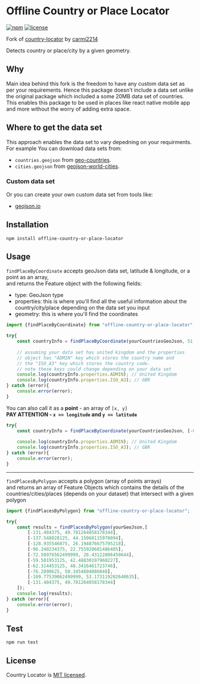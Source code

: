# Offline Country or Place Locator

[![npm](https://img.shields.io/npm/v/offline-country-or-place-locator)](https://www.npmjs.com/package/offline-country-or-place-locator)
[![license](https://img.shields.io/npm/l/offline-country-or-place-locator)](LICENSE)

Fork of [country-locator](https://github.com/carmi2214/country-locator) by [carmi2214](https://github.com/carmi2214)

Detects country or place/city by a given geometry.

## Why

Main idea behind this fork is the freedom to have any custom data set as per your requirements. Hence this package doesn't include a data set unlike the original package which included a some 20MB data set of countries. This enables this package to be used in places like react native mobile app and more without the worry of adding extra space.

## Where to get the data set

This approach enables the data set to vary depedning on your requirments. For example You can download data sets from:

- `countries.geojson` from [geo-countries](https://github.com/datasets/geo-countries).
- `cities.geojson` from [geojson-world-cities](https://github.com/drei01/geojson-world-cities).

### Custom data set

Or you can create your own custom data set from tools like:

- [geojson.io](https://geojson.io/)

## Installation

```shell script
npm install offline-country-or-place-locator
```

## Usage

`findPlaceByCoordinate` accepts geoJson data set, latitude & longitude, or a point as an array,\
and returns the Feature object with the following fields:

- type: GeoJson type
- properties: this is where you'll find all the useful information about the country/city/place depending on the data set you input
- geometry: this is where you'll find the coordinates

```typescript
import {findPlaceByCoordinate} from "offline-country-or-place-locator";

try{
    const countryInfo = findPlaceByCoordinate(yourCountriesGeoJson, 51.500760, -0.125168);
    
    // assuming your data set has united kingdom and the properties
    // object has "ADMIN" key which stores the country name and
    // the "ISO_A3" key which stores the country code.
    // note these keys could change depending on your data set
    console.log(countryInfo.properties.ADMIN); // United Kingdom
    console.log(countryInfo.properties.ISO_A3); // GBR 
} catch (error){
    console.error(error);
}
```

You can also call it as a **point** - an array of `[x, y]`\
**PAY ATTENTION - `x == longitude` and `y == latitude`**

```typescript
try{
    const countryInfo = findPlaceByCoordinate(yourCountriesGeoJson, [-0.125168, 51.500760]);
    
    console.log(countryInfo.properties.ADMIN); // United Kingdom
    console.log(countryInfo.properties.ISO_A3); // GBR 
} catch (error){
    console.error(error);
}
```

---

`findPlacesByPolygon` accepts a polygon (array of points arrays)\
and returns an array of Feature Objects which contains the details of the countries/cities/places (depends on your dataset) that intersect with a given polygon

```typescript
import {findPlacesByPolygon} from "offline-country-or-place-locator";

try{
    const results = findPlacesByPolygon(yourGeoJson,[
        [-131.484375, 49.781264058178344],
        [-137.548828125, 44.15068115978094],
        [-128.935546875, 26.194876675795218],
        [-96.240234375, 22.755920681486405],
        [-72.50976562499999, 26.43122806450644],
        [-59.501953125, 42.48830197960227],
        [-62.314453125, 48.3416461723746],
        [-76.2890625, 50.3454604086048],
        [-109.77539062499999, 53.173119202640635],
        [-131.484375, 49.781264058178344]
    ]);
    console.log(results);
} catch (error){
    console.error(error);
}
```

## Test

```shell script
npm run test
```

## License

Country Locator is [MIT licensed](LICENSE).

